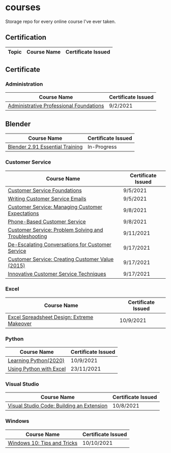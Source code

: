 # courses
Storage repo for every online course I've ever taken.

## Certification
|Topic|Course Name | Certificate Issued |
|-|-|-|


## Certificate

### Administration
|Course Name | Certificate Issued |
|-|-|
|[Administrative Professional Foundations](https://www.linkedin.com/learning/administrative-professional-foundations/welcome?autoAdvance=true&autoSkip=false&autoplay=true&resume=true)|9/2/2021|

## Blender
|Course Name | Certificate Issued |
|-|-|
|[Blender 2.91 Essential Training](https://www.linkedin.com/learning/blender-2-91-essential-training/)| In-Progress

### Customer Service
|Course Name | Certificate Issued |
|-|-|
|[Customer Service Foundations](https://www.linkedin.com/learning/customer-service-foundations-2018)|9/5/2021|
|[Writing Customer Service Emails](https://www.linkedin.com/learning/writing-customer-service-emails)|9/5/2021|
|[Customer Service: Managing Customer Expectations](https://www.linkedin.com/learning/customer-service-managing-customer-expectations)|9/8/2021|
|[Phone-Based Customer Service](https://www.linkedin.com/learning/phone-based-customer-service)|9/8/2021|
|[Customer Service: Problem Solving and Troubleshooting](https://www.linkedin.com/learning/customer-service-problem-solving-and-troubleshooting)|9/11/2021|
|[De-Escalating Conversations for Customer Service](https://www.linkedin.com/learning/de-escalating-conversations-for-customer-service)|9/17/2021|
|[Customer Service: Creating Customer Value (2015)](https://www.linkedin.com/learning/customer-service-creating-customer-value-2015)|9/17/2021|
|[Innovative Customer Service Techniques](https://www.linkedin.com/learning/innovative-customer-service-techniques)|9/17/2021|

### Excel
|Course Name | Certificate Issued |
|-|-|
|[Excel Spreadsheet Design: Extreme Makeover](https://www.linkedin.com/learning/excel-spreadsheet-design-extreme-makeover)|10/9/2021|

### Python
|Course Name | Certificate Issued |
|-|-|
|[Learning Python(2020)](https://www.linkedin.com/learning/learning-python-2020)|10/9/2021|
|[Using Python with Excel](https://www.linkedin.com/learning/using-python-with-excel/)|23/11/2021|


### Visual Studio
|Course Name | Certificate Issued |
|-|-|
|[Visual Studio Code: Building an Extension](https://www.linkedin.com/learning/visual-studio-code-building-an-extension)|10/8/2021|

### Windows
|Course Name | Certificate Issued |
|-|-|
[Windows 10: Tips and Tricks](https://www.linkedin.com/learning/windows-10-tips-and-tricks)|10/10/2021|

